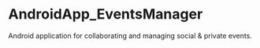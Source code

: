# AndroidApp_EventsManager
Android application for collaborating and managing social &amp; private events.
